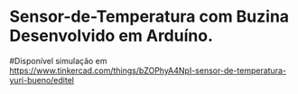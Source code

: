 ﻿# Sensor-de-Temperatura com Buzina Desenvolvido em Arduíno.
 #Disponível simulação em https://www.tinkercad.com/things/bZOPhyA4NpI-sensor-de-temperatura-yuri-bueno/editel
